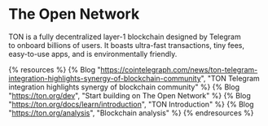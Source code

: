 # The Open Network

TON is a fully decentralized layer-1 blockchain designed by Telegram to onboard billions of users. It boasts ultra-fast transactions, tiny fees, easy-to-use apps, and is environmentally friendly.

{% resources %}
  {% Blog "https://cointelegraph.com/news/ton-telegram-integration-highlights-synergy-of-blockchain-community", "TON Telegram integration highlights synergy of blockchain community" %}
  {% Blog "https://ton.org/dev", "Start building on The Open Network" %}
  {% Blog "https://ton.org/docs/learn/introduction", "TON Introduction" %}
  {% Blog "https://ton.org/analysis", "Blockchain analysis" %}
{% endresources %}